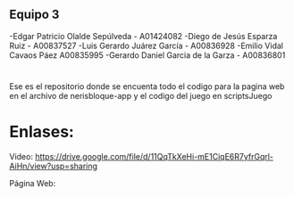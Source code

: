 ## Equipo 3
-Edgar Patricio Olalde Sepúlveda - A01424082
-Diego de Jesús Esparza Ruiz  - A00837527
-Luis Gerardo Juárez García - A00836928 
-Emilio Vidal Cavaos Páez A00835995
-Gerardo Daniel Garcia de la Garza - A00836801
#
Ese es el repositorio donde se encuenta todo el codigo para la pagina web en el archivo de nerisbloque-app y el codigo del juego en scriptsJuego 
# Enlases:
Video:
https://drive.google.com/file/d/11QqTkXeHi-mE1CiqE6R7yfrGqrl-AiHn/view?usp=sharing 

Página Web:
